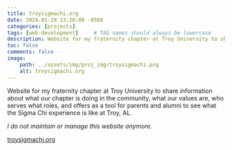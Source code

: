 ```yaml
---
title: troysigmachi.org
date: 2024-05-29 13:28:00 -0500
categories: [projects]
tags: [web-development]     # TAG names should always be lowercase
description: Website for my fraternity chapter at Troy University to share information about...
toc: false
comments: false
image:
    path: ../assets/img/proj_img/troysigmachi.png
    alt: troysigmachi.org
---
```


Website for my fraternity chapter at Troy University to share information about what our chapter is doing in the community, what our values are, who serves what roles, and offers as a tool for parents and alumni to see what the Sigma Chi experience is like at Troy, AL.

*I do not maintain or manage this website anymore.*

[troysigmachi.org](https://troysigmachi.org)